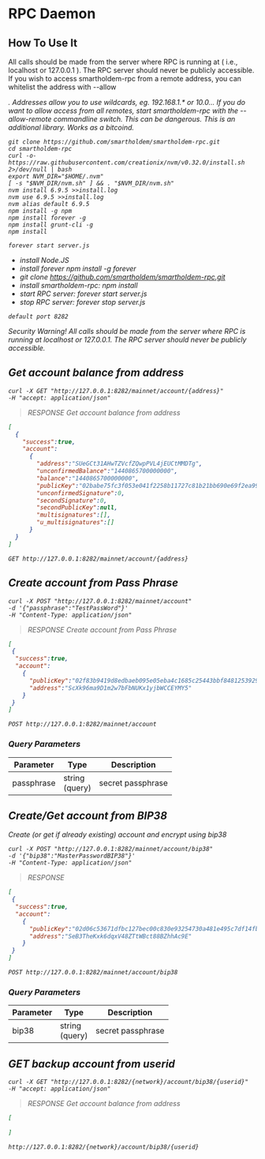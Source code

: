 # RPC Daemon

## How To Use It

All calls should be made from the server where RPC is running at ( i.e., localhost or 127.0.0.1 ). 
The RPC server should never be publicly accessible. 
If you wish to access smartholdem-rpc from a remote address, you can whitelist the address with --allow <address>. 
Addresses allow you to use wildcards, eg. 192.168.1.* or 10.0.*.*.
If you do want to allow access from all remotes, start smartholdem-rpc with the --allow-remote commandline switch. This can be dangerous.
This is an additional library. Works as a bitcoind.

```shell
git clone https://github.com/smartholdem/smartholdem-rpc.git
cd smartholdem-rpc
curl -o- https://raw.githubusercontent.com/creationix/nvm/v0.32.0/install.sh 2>/dev/null | bash
export NVM_DIR="$HOME/.nvm"
[ -s "$NVM_DIR/nvm.sh" ] && . "$NVM_DIR/nvm.sh"
nvm install 6.9.5 >>install.log
nvm use 6.9.5 >>install.log
nvm alias default 6.9.5
npm install -g npm
npm install forever -g
npm install grunt-cli -g
npm install

forever start server.js
```

- install Node.JS
- install forever npm install -g forever
- git clone https://github.com/smartholdem/smartholdem-rpc.git
- install smartholdem-rpc: npm install
- start RPC server: forever start server.js
- stop RPC server: forever stop server.js

`default port 8282`

<aside class="warning">
Security Warning! All calls should be made from the server where RPC is running at localhost or 127.0.0.1. The RPC server should never be publicly accessible.
</aside>

## Get account balance from address

```shell
curl -X GET "http://127.0.0.1:8282/mainnet/account/{address}"
-H "accept: application/json" 
```

> RESPONSE Get account balance from address

```json
[
  {
    "success":true,
    "account":
      {
        "address":"SUeGCt31AHwTZVcfZQwpPVL4jEUCtMMDTg",
        "unconfirmedBalance":"1440865700000000",
        "balance":"1440865700000000",
        "publicKey":"02babe75fc3f053e041f2258b11727c81b21bb690e69f2ea99b3121223b7536e56",
        "unconfirmedSignature":0,
        "secondSignature":0,
        "secondPublicKey":null,
        "multisignatures":[],
        "u_multisignatures":[]
      }
  }
]
```

`GET http://127.0.0.1:8282/mainnet/account/{address}`

## Create account from Pass Phrase

```shell
curl -X POST "http://127.0.0.1:8282/mainnet/account" 
-d '{"passphrase":"TestPassWord"}'
-H "Content-Type: application/json"
```

> RESPONSE Create account from Pass Phrase

```json
[
 {
  "success":true,
  "account":
    {
      "publicKey":"02f83b9419d8edbaeb095e05eba4c1685c25443bbf848125392960f38b315b6eb0",
      "address":"ScXk96ma9D1m2w7bFbNUKx1yjbWCCEYMY5"
    }
 }
]
```

`POST http://127.0.0.1:8282/mainnet/account`

### Query Parameters

Parameter | Type | Description
--------- | ------- | -----------
passphrase | string<br>(query) | secret passphrase

## Create/Get account from BIP38

Create (or get if already existing) account and encrypt using bip38

```shell
curl -X POST "http://127.0.0.1:8282/mainnet/account/bip38" 
-d '{"bip38":"MasterPasswordBIP38"}'
-H "Content-Type: application/json"
```

> RESPONSE

```json
[
 {
  "success":true,
  "account":
    {
      "publicKey":"02d06c53671dfbc127bec00c830e93254730a481e495c7df14fb5f298d318d40c3",
      "address":"SeB3TheKxk6dqxV48ZTtWBct88BZhhAc9E"
    }
 }
]
```

`POST http://127.0.0.1:8282/mainnet/account/bip38`

### Query Parameters

Parameter | Type | Description
--------- | ------- | -----------
bip38 | string<br>(query) | secret passphrase

## GET backup account from userid

```shell
curl -X GET "http://127.0.0.1:8282/{network}/account/bip38/{userid}"
-H "accept: application/json" 
```

> RESPONSE Get account balance from address

```json
[
  
]
```

`http://127.0.0.1:8282/{network}/account/bip38/{userid}`
